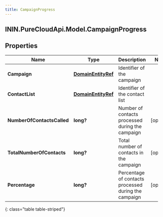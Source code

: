 ```yaml
---
title: CampaignProgress
---
```

## ININ.PureCloudApi.Model.CampaignProgress

## Properties

|Name | Type | Description | Notes|
|------------ | ------------- | ------------- | -------------|
| **Campaign** | [**DomainEntityRef**](DomainEntityRef.html) | Identifier of the campaign | |
| **ContactList** | [**DomainEntityRef**](DomainEntityRef.html) | Identifier of the contact list | |
| **NumberOfContactsCalled** | **long?** | Number of contacts processed during the campaign | [optional] |
| **TotalNumberOfContacts** | **long?** | Total number of contacts in the campaign | [optional] |
| **Percentage** | **long?** | Percentage of contacts processed during the campaign | [optional] |
{: class="table table-striped"}


